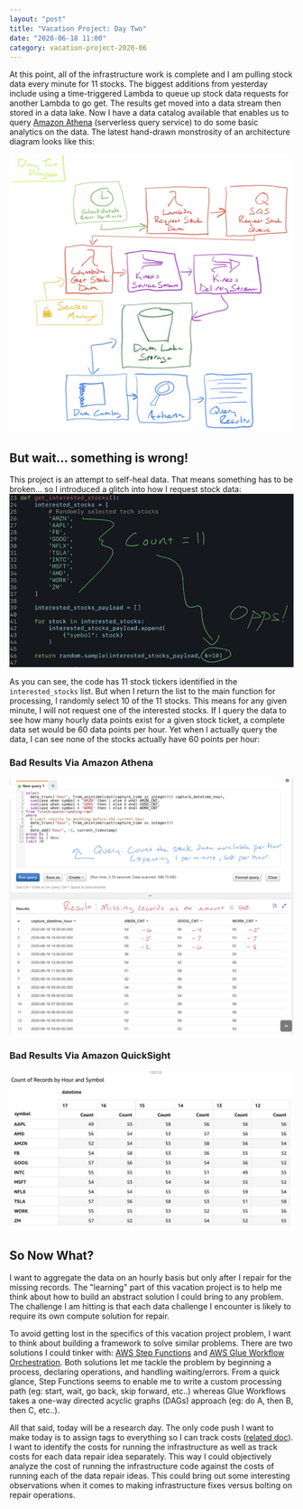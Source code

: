 ```yaml
---
layout: "post"
title: "Vacation Project: Day Two"
date: "2020-06-18 11:00"
category: vacation-project-2020-06
---
```


At this point, all of the infrastructure work is complete and I am pulling stock data every minute for 11 stocks.  The biggest additions from yesterday include using a time-triggered Lambda to queue up stock data requests for another Lambda to go get.  The results get moved into a data stream then stored in a data lake.  Now I have a data catalog available that enables us to query [Amazon Athena](https://aws.amazon.com/athena) (serverless query service) to do some basic analytics on the data.  The latest hand-drawn monstrosity of an architecture diagram looks like this:

![vacation-learning-daytwo-architecture](../../images/2020/06/vacation-learning-daytwo-architecture.png)

## But wait... something is wrong!

This project is an attempt to self-heal data.  That means something has to be broken... so I introduced a glitch into how I request stock data:
![vacation-learning-daytwo-glitch](../../images/2020/06/vacation-learning-daytwo-glitch.png)

As you can see, the code has 11 stock tickers identified in the `interested_stocks` list.  But when I return the list to the main function for processing, I randomly select 10 of the 11 stocks.  This means for any given minute, I will not request one of the interested stocks.  If I query the data to see how many hourly data points exist for a given stock ticket, a complete data set would be 60 data points per hour.  Yet when I actually query the data, I can see none of the stocks actually have 60 points per hour:

### Bad Results Via Amazon Athena
![vacation-learning-daytwo-badresultsathena](../../images/2020/06/vacation-learning-daytwo-badresultsathena.png)

### Bad Results Via Amazon QuickSight
![](../../images/2020/06/vacation-learning-daytwo-badresults.png)

## So Now What?
I want to aggregate the data on an hourly basis but only after I repair for the missing records.  The "learning" part of this vacation project is to help me think about how to build an abstract solution I could bring to any problem.  The challenge I am hitting is that each data challenge I encounter is likely to require its own compute solution for repair.

To avoid getting lost in the specifics of this vacation project problem, I want to think about building a framework to solve similar problems.  There are two solutions I could tinker with: [AWS Step Functions](https://aws.amazon.com/step-functions/) and [AWS Glue Workflow Orchestration](https://aws.amazon.com/about-aws/whats-new/2019/06/aws-glue-now-provides-workflows-to-orchestrate-etl-workloads/).  Both solutions let me tackle the problem by beginning a process, declaring operations, and handling waiting/errors.  From a quick glance, Step Functions seems to enable me to write a custom processing path (eg: start, wait, go back, skip forward, etc..) whereas Glue Workflows takes a one-way directed acyclic graphs (DAGs) approach (eg: do A, then B, then C, etc..).

All that said, today will be a research day.  The only code push I want to make today is to assign tags to everything so I can track costs ([related doc](https://aws.amazon.com/premiumsupport/knowledge-center/tags-billing-cost-center-project/)).  I want to identify the costs for running the infrastructure as well as track costs for each data repair idea separately.  This way I could objectively analyze the cost of running the infrastructure code against the costs of running each of the data repair ideas.  This could bring out some interesting observations when it comes to making infrastructure fixes versus bolting on repair operations.
